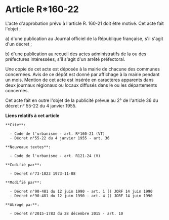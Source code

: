 # Article R*160-22

L'acte d'approbation prévu à l'article R. 160-21 doit être motivé. Cet acte fait l'objet : 

a) d'une publication au Journal officiel de la République française, s'il s'agit d'un décret ; 

b) d'une publication au recueil des actes administratifs de la ou des préfectures intéressées, s'il s'agit d'un arrêté
préfectoral. 

Une copie de cet acte est déposée à la mairie de chacune des communes concernées. Avis de ce dépôt est donné par affichage à
la mairie pendant un mois. Mention de cet acte est insérée en caractères apparents dans deux journaux régionaux ou locaux
diffusés dans le ou les départements concernés. 

Cet acte fait en outre l'objet de la publicité prévue au 2° de l'article 36 du décret n° 55-22 du 4 janvier 1955.

**Liens relatifs à cet article**

	**Cite**:

	  - Code de l'urbanisme - art. R*160-21 (VT)
	  - Décret n°55-22 du 4 janvier 1955 - art. 36

	**Nouveaux textes**:

	  - Code de l'urbanisme - art. R121-24 (V)

	**Codifié par**:

	  - Décret n°73-1023 1973-11-08

	**Modifié par**:

	  - Décret n°90-481 du 12 juin 1990 - art. 1 () JORF 14 juin 1990
	  - Décret n°90-481 du 12 juin 1990 - art. 4 () JORF 14 juin 1990

	**Abrogé par**:

	  - Décret n°2015-1783 du 28 décembre 2015 - art. 10
